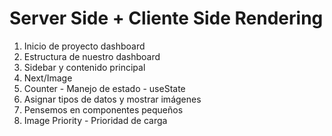 # Server Side + Cliente Side Rendering
1. Inicio de proyecto dashboard
2. Estructura de nuestro dashboard
3. Sidebar y contenido principal
4. Next/Image
5. Counter - Manejo de estado - useState
6. Asignar tipos de datos y mostrar imágenes
7. Pensemos en componentes pequeños
8. Image Priority - Prioridad de carga